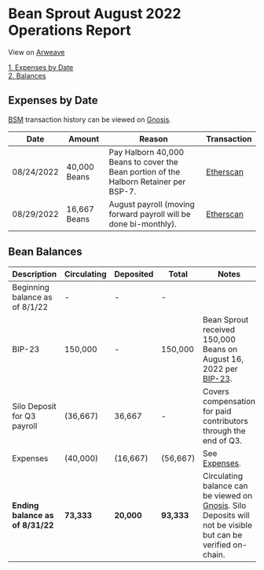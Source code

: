 # Bean Sprout August 2022 Operations Report

View on [Arweave](https://arweave.net/4gnvDpaJO719l8JFCuL4EUZtq9JTrsary1czSb6weR0)

[1. Expenses by Date](#expenses-by-date)  
[2. Balances](#bean-balances)

## Expenses by Date

[BSM](https://docs.bean.money/governance/bean-sprout/bsm-dashboard) transaction history can be viewed on [Gnosis](https://gnosis-safe.io/app/eth:0xb7ab3f0667eFF5e2299d39C23Aa0C956e8982235/transactions/history).

| Date       | Amount       | Reason                                                                                | Transaction                                                                                             |
| ---------- | ------------ | ------------------------------------------------------------------------------------- | ------------------------------------------------------------------------------------------------------- |
| 08/24/2022 | 40,000 Beans | Pay Halborn 40,000 Beans to cover the Bean portion of the Halborn Retainer per BSP-7. | [Etherscan](https://etherscan.io/tx/0x55853d0fa272be5eb3c3ccff5b9b4c9e3982b7251bd9d2e0a45c935b1fa95bbd) |
| 08/29/2022 | 16,667 Beans | August payroll (moving forward payroll will be done bi-monthly).                      | [Etherscan](https://etherscan.io/tx/0x73f2f0bb4b83d18cd2314ed227d8841b804543535fccbeb9c366fb91b2da498f) |

## Bean Balances

| Description                      | Circulating | Deposited  | Total      | Notes                                                                                                                                                                                              |
| -------------------------------- | ----------- | ---------- | ---------- | -------------------------------------------------------------------------------------------------------------------------------------------------------------------------------------------------- |
| Beginning balance as of 8/1/22   | -           | -          | -          |                                                                                                                                                                                                    |
| BIP-23                           | 150,000     | -          | 150,000    | Bean Sprout received 150,000 Beans on August 16, 2022 per [BIP-23](https://snapshot.org/#/beanstalkdao.eth/proposal/0x3b2a7808f01960ff993b7aec4df9ef6a3434d0ef0843828ea6c6bce4e768e6a9).           |
| Silo Deposit for Q3 payroll      | (36,667)    | 36,667     | -          | Covers compensation for paid contributors through the end of Q3.                                                                                                                                   |
| Expenses                         | (40,000)    | (16,667)   | (56,667)   | See [Expenses](#expenses-by-date).                                                                                                                                                                 |
| **Ending balance as of 8/31/22** | **73,333**  | **20,000** | **93,333** | Circulating balance can be viewed on [Gnosis](https://gnosis-safe.io/app/eth:0xb7ab3f0667eFF5e2299d39C23Aa0C956e8982235/balances). Silo Deposits will not be visible but can be verified on-chain. |
